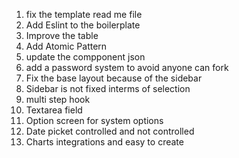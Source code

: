 1. fix the template read me file
2. Add Eslint to the boilerplate
3. Improve the table
4. Add Atomic Pattern
5. update the compponent json
6. add a password system to avoid anyone can fork
7. Fix the base layout because of the sidebar
8. Sidebar is not fixed interms of selection
9. multi step hook
10. Textarea field
11. Option screen for system options
12. Date picket controlled and not controlled
13. Charts integrations and easy to create
